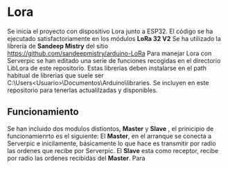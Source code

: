 # Lora
Se inicia el proyecto con dispositivo Lora junto a ESP32. El código se ha ejecutado satisfactoriamente en los módulos **LoRa 32 V2**
Se ha utilizado la libreria de **Sandeep Mistry** del sitio https://github.com/sandeepmistry/arduino-LoRa
Para manejar Lora con Serverpic se han editado una serie de funciones recogidas en el directorio LibLora de este repositorio. Estas librerias deben instalarse en el path habitual de librerias que suele ser C:\Users\<Usuario>\Documentos\Arduino\libraries. Se incluyen en este repositorio para tenerlas actualilzadas y disponibles.

## Funcionamiento
Se han incluido dos modulos distiontos, **Master** y **Slave** , el prinicipio de funcionamienrto es el siguiente:
El **Master**, en el arranque se conecta a Serverpic e inicilamente,  básicamente lo que hace es transmitir por radio las ordenes que recibe por Serverpic. El **Slave** esta como receptor, recibe por radio las ordenes recibidas del **Master**.
Para 
